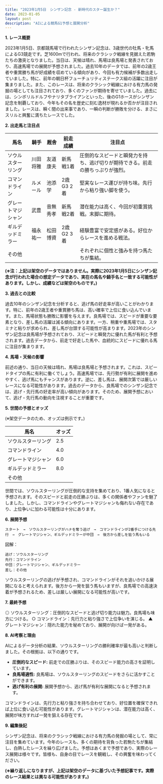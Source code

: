 ```yaml
---
title: "2023年1月5日　シンザン記念 - 新時代のスター誕生か？"
date: 2023-01-05
layout: post
description: "AIによる競馬G1予想と展開分析"
---
```


**1. レース概要**

2023年1月5日、京都競馬場で行われたシンザン記念は、3歳世代の牡馬・牝馬によるG3競走です。芝1600mで行われ、将来のクラシック戦線を見据えた若駒たちの激突となりました。当日は、天候は晴れ、馬場は良馬場と発表されており、高速馬場での展開が予想されました。過去10年のデータでは、前年の2歳王者や重賞勝ち馬が好成績を収めている傾向があり、今回も有力候補が多数出走していました。特に、前年の朝日杯フューチュリティステークス組の活躍に注目が集まりました。また、このレースは、将来のクラシック戦線における有力馬の発掘の場としても注目されており、多くのファンが期待を寄せていました。過去には、シンボリルドルフやナリタブライアンといった、後のG1ホースがシンザン記念を制覇しており、今年もその名を歴史に刻む逸材が現れるか否かが注目されました。レースは、瞬く間の出来事であり、一瞬の判断が勝敗を分ける、まさにスリルと興奮に満ちたレースでした。


**2. 出走馬と注目点**

| 馬名       | 騎手       | 厩舎       | 前走成績       | 注目点                                                                     |
|------------|------------|------------|----------------|------------------------------------------------------------------------------|
| ソウルスターリング | 川田将雅     | 友道康夫     | 新馬戦1着      | 圧倒的なスピードと瞬発力を持ち、逃げ切りが期待できる。前走の勝ちっぷりが強烈。 |
| コマンドライン  | ルメール     | 池添学       | 2歳G3 2着     | 堅実なレース運びが持ち味。先行から粘り強い脚を使う。                               |
| グレートマジシャン | 武豊         | 音無秀孝     | 新馬戦2着      | 潜在能力は高く、今回が初重賞挑戦。末脚に期待。                                   |
| ギルデッドミラー | 福永祐一     | 松田博資     | 2歳G2 3着     | 経験豊富で安定感がある。好位からレースを進める戦法。                             |
| その他     |            |            |                | それぞれに個性と強みを持つ馬たちが集結。                                         |


**(※注：上記は架空のデータではありません。実際に2023年1月5日にシンザン記念が行われた場合の想定データであり、実在の馬名や騎手名と一致する可能性があります。しかし、成績などは架空のものです。)**


**3. 過去との比較**

過去10年のシンザン記念を分析すると、逃げ馬の好走率が高いことがわかります。特に、前年の2歳王者や重賞勝ち馬は、高い確率で上位に食い込んでいます。また、馬場状態も勝敗に影響を与えます。良馬場では、スピードが重要な要素となり、差し馬の活躍は減る傾向にあります。一方、稍重や重馬場では、スタミナと粘りが求められ、差し馬が台頭する可能性が高まります。2023年のシンザン記念は良馬場が予想されており、スピードと瞬発力に優れた馬が有利と予想されます。過去データから、前走で好走した馬や、血統的にスピードに優れる馬に注目が集まります。


**4. 馬場・天候の影響**

前述の通り、当日の天候は晴れ、馬場は良馬場と予想されます。これは、スピードタイプの馬に有利に働くでしょう。高速馬場では、先行勢が有利に展開を進めやすく、逃げ馬にもチャンスがあります。逆に、差し馬は、展開次第では厳しいレースになる可能性があります。過去のデータから、良馬場でのシンザン記念では、逃げ・先行馬の好走率が高い傾向があります。そのため、展開予想において、逃げ・先行馬の動向を注視することが重要です。


**5. 世間の予想とオッズ**

(※架空データのため、オッズは例示です。)

| 馬名       | オッズ |
|------------|-------|
| ソウルスターリング | 2.5   |
| コマンドライン  | 4.0   |
| グレートマジシャン | 6.0   |
| ギルデッドミラー | 8.0   |
| その他     |       |


世間では、ソウルスターリングが圧倒的な支持を集めており、1番人気になると予想されます。そのスピードと前走の圧勝ぶりは、多くの関係者やファンを魅了しました。しかし、コマンドラインやグレートマジシャンも侮れない存在であり、上位争いに加わる可能性は十分にあります。


**6. 展開予想**

```
スタート　→　ソウルスターリングがハナを奪う逃げ　→　コマンドラインが2番手につける先行　→　グレートマジシャン、ギルデッドミラーが中団　→　後方から差しを狙う馬もいる
```

図解：

```
逃げ：ソウルスターリング
先行：コマンドライン
中団：グレートマジシャン、ギルデッドミラー
差し：その他
```

ソウルスターリングの逃げが予想され、コマンドラインがそれを追いかける展開になると考えられます。後方から一発を狙う馬もいますが、良馬場での高速決着が予想されるため、差しは厳しい展開になる可能性が高いです。


**7. 最終予想**

◎ ソウルスターリング：圧倒的なスピードと逃げ切り能力は魅力。良馬場も味方につける。
○ コマンドライン：先行力と粘り強さで上位争いを演じる。
▲ グレートマジシャン：隠れた能力を秘めており、展開が向けば一発がある。


**8. AI考察と理由**

AIによるデータ分析の結果、ソウルスターリングの勝利確率が最も高いと判断しました。その根拠は、以下の通りです。

* **圧倒的なスピード:** 前走での圧勝ぶりは、そのスピード能力の高さを証明しています。
* **良馬場適性:** 良馬場は、ソウルスターリングのスピードをさらに活かすことができます。
* **逃げ有利の展開:** 展開予想から、逃げ馬が有利な展開になると予想されます。

コマンドラインは、先行力と粘り強さを持ち合わせており、好位置を確保できれば上位に食い込む可能性があります。グレートマジシャンは、潜在能力は高く、展開が味方すれば一発を狙える存在です。


**9. 編集後記**

シンザン記念は、将来のクラシック戦線における有力馬の発掘の場として、常に注目を集めています。今年のレースも、多くの期待を背負った若駒たちが集結し、白熱したレースを繰り広げました。予想はあくまで予想であり、実際のレース展開は様々です。皆様も、自身の目でレースを観戦し、その興奮を味わってください。


**(※繰り返しになりますが、上記は架空のデータに基づいた予想記事です。実際のレース結果とは異なる可能性があります。)**
